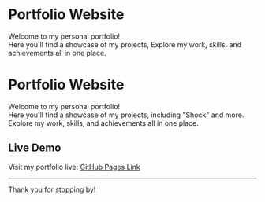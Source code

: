 # Portfolio Website

Welcome to my personal portfolio!  
Here you'll find a showcase of my projects, Explore my work, skills, and achievements all in one place.

# Portfolio Website

Welcome to my personal portfolio!  
Here you'll find a showcase of my projects, including "Shock" and more. Explore my work, skills, and achievements all in one place. 

## Live Demo
Visit my portfolio live: [GitHub Pages Link](https://kritik-chaudhary.github.io/Portfolio/)

---

Thank you for stopping by!
